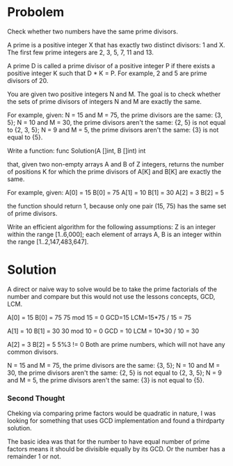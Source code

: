 # Probolem
Check whether two numbers have the same prime divisors. 

A prime is a positive integer X that has exactly
two distinct divisors: 1 and X. The first few prime
integers are 2, 3, 5, 7, 11 and 13.

A prime D is called a prime divisor of a positive
integer P if there exists a positive integer K such
that D * K = P. For example, 2 and 5 are prime divisors of 20.

You are given two positive integers N and M. 
The goal is to check whether the sets of prime 
divisors of integers N and M are exactly the same.


For example, given:
N = 15 and M = 75, the prime divisors are the same: {3, 5};
N = 10 and M = 30, the prime divisors aren't the same: {2, 5} is not equal to {2, 3, 5};
N = 9 and M = 5, the prime divisors aren't the same: {3} is not equal to {5}.

Write a function: func Solution(A []int, B []int) int

that, given two non-empty arrays A and B of Z integers,
returns the number of positions K for which the prime
divisors of A[K] and B[K] are exactly the same.

For example, given:
    A[0] = 15   B[0] = 75
    A[1] = 10   B[1] = 30
    A[2] = 3    B[2] = 5

the function should return 1, 
because only one pair (15, 75) 
has the same set of prime divisors.

Write an efficient algorithm for the following assumptions:
Z is an integer within the range [1..6,000];
each element of arrays A, B is an integer within the range [1..2,147,483,647].


# Solution

A direct or naive way to solve would be to take
the prime factorials of the number and compare
but this would not use the lessons concepts, GCD, LCM.


A[0] = 15   B[0] = 75 
75 mod 15 = 0
GCD=15 
LCM=15*75 / 15 = 75


A[1] = 10   B[1] = 30 
30 mod 10 = 0
GCD = 10
LCM = 10*30 / 10 = 30


A[2] = 3    B[2] = 5
5%3 != 0
Both are prime numbers, which will not have any common divisors.

N = 15 and M = 75, the prime divisors are the same: {3, 5};
N = 10 and M = 30, the prime divisors aren't the same: {2, 5} is not equal to {2, 3, 5};
N = 9 and M = 5, the prime divisors aren't the same: {3} is not equal to {5}.   


### Second Thought 
Cheking via comparing prime factors would be quadratic in nature,
I was looking for something that uses GCD implementation and 
found a thirdparty solution. 

The basic idea was that for the number to have equal number of
prime factors means it should be divisible equally by its GCD.
Or the number has a remainder 1 or not.


